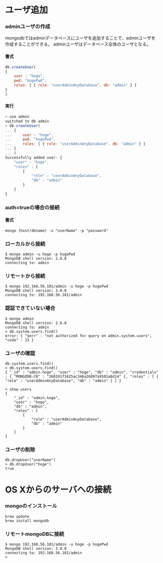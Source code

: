 # ユーザ追加

### adminユーザの作成
mongodbではadminデータベースにユーザを追加することで、adminユーザを作成することができる。
adminユーザはデータベース全体のユーザとなる。

#### 書式
```JavaScript
db.createUser(
{
    user : "hoge",
    pwd: "hogePwd",
    roles: [ { role: "userAdminAnyDatabase", db: "admin" } ]
}
)
```

#### 実行
```JavaScript
> use admin
switched to db admin
> db.createUser(
... {
...     user : "hoge",
...     pwd: "hogePwd",
...     roles: [ { role: "userAdminAnyDatabase", db: "admin" } ]
... }
... )
Successfully added user: {
	"user" : "hoge",
	"roles" : [
		{
			"role" : "userAdminAnyDatabase",
			"db" : "admin"
		}
	]
}
```

### auth=trueの場合の接続
#### 書式

```mongo [host/dbname] -u "userName" -p "password"```

### ローカルから接続

```
$ mongo admin -u hoge -p hogePwd
MongoDB shell version: 2.6.8
connecting to: admin
```

### リモートから接続

```
$ mongo 192.168.56.101/admin -u hoge -p hogePwd
MongoDB shell version: 3.0.0
connecting to: 192.168.56.101/admin
```

### 認証できていない場合

```
$ mongo admin
MongoDB shell version: 2.6.8
connecting to: admin
> db.system.users.find()
error: { "$err" : "not authorized for query on admin.system.users", "code" : 13 }
```

### ユーザの確認
```
db.system.users.find()
> db.system.users.find()
{ "_id" : "admin.hoge", "user" : "hoge", "db" : "admin", "credentials" : { "MONGODB-CR" : "260191f3425ac346a26897a9501a0d14" }, "roles" : [ { "role" : "userAdminAnyDatabase", "db" : "admin" } ] }

> show users
{
	"_id" : "admin.hoge",
	"user" : "hoge",
	"db" : "admin",
	"roles" : [
		{
			"role" : "userAdminAnyDatabase",
			"db" : "admin"
		}
	]
}
```

### ユーザの削除
```
db.dropUser("userName")
> db.dropUser("hoge")
true
```

# OS Xからのサーバへの接続

### mongoのインストール
```
brew update
brew install mongodb
```

### リモートmongoDBに接続
```
$ mongo 192.168.56.101/admin -u hoge -p hogePwd
MongoDB shell version: 3.0.0
connecting to: 192.168.56.101/admin
> 
```

